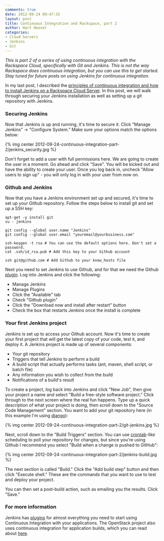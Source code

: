 ```yaml
---
comments: true
date: 2012-09-24 09:47:33
layout: post
title: Continuous Integration and Rackspace, part 2
author: Hart Hoover
categories:
- Cloud Servers
- Jenkins
- Git
---
```


_This is part 2 of a series of using continuous integration with the Rackspace Cloud, specifically with Git and Jenkins. This is not the way Rackspace does continuous integration, but you can use this to get started. Stay tuned for future posts on using Jenkins for continuous integration._

In my last post, I described the [principles of continuous integration and how to install Jenkins on a Rackspace Cloud Server](http://devops.rackspace.com/continuous-integration-part-1.html). In this post, we will walk through securing your Jenkins installation as well as setting up a git repository with Jenkins.

<!-- more -->

### Securing Jenkins


Now that Jenkins is up and running, it's time to secure it. Click "Manage Jenkins" -> "Configure System." Make sure your options match the options below:

{% img center 2012-09-24-continuous-integration-part-2/jenkins_security.jpg %}

Don't forget to add a user with full permissions here. We are going to create the user in a moment. Go ahead and click "Save". You will be kicked out and have the ability to create your user. Once you log back in, uncheck "Allow users to sign up" - you will only log in with your user from now on.

### Github and Jenkins

Now that you have a Jenkins environment set up and secured, it's time to set up your Github repository. Follow the steps below to install git and set up a SSH key:
    
    apt-get -y install git
    su - jenkins
    
    git config --global user.name "Jenkins"
    git config --global user.email "youremail@yourbusiness.com"
    
    ssh-keygen -t rsa # You can use the default options here. Don't set a password.
    cat .ssh/id_rsa.pub # Add this key to your Github account
    
    ssh git@github.com # Add Github to your know_hosts file

Next you need to set Jenkins to use Github, and for that we need the Github [plugin](https://wiki.jenkins-ci.org/display/JENKINS/Github+Plugin). Log into Jenkins and click the following:

* Manage Jenkins
* Manage Plugins
* Click the "Available" tab
* Check "Github plugin"
* Click the "Download now and install after restart" button
* Check the box that restarts Jenkins once the install is complete

### Your first Jenkins project

Jenkins is set up to access your Github account. Now it's time to create your first project that will get the latest copy of your code, test it, and deploy it. A Jenkins project is made up of several components:

* Your git repository
* Triggers that tell Jenkins to perform a build
* A build script that actually performs tasks (ant, maven, shell script, or batch file)
* Any information you wish to collect from the build
* Notifications of a build's result

To create a project, log back into Jenkins and click "New Job", then give your project a name and select "Build a free-style software project." Click through to the next screen where the real fun happens. Type up a quick description of what your project is doing, then scroll down to the "Source Code Management" section. You want to add your git repository here (in this example I'm using [django](https://www.djangoproject.com/)):

{% img center 2012-09-24-continuous-integration-part-2/git-jenkins.jpg %}

Next, scroll down to the "Build Triggers" section. You can use [crontab](http://www.thegeekstuff.com/2009/06/15-practical-crontab-examples/)-like scheduling to poll your repository for changes, but since you're using Github I recommend you select "Build when a change is pushed to GitHub":

{% img center 2012-09-24-continuous-integration-part-2/jenkins-build.jpg %}

The next section is called "Build." Click the "Add build step" button and then click "Execute shell." These are the commands that you want to use to test and deploy your project.

You can then set a post-build action, such as emailing you the results. Click "Save."

### For more information

Jenkins has [plugins](https://wiki.jenkins-ci.org/display/JENKINS/Plugins) for almost everything you need to start using Continuous Integration with your applications. The OpenStack project also uses continuous integration for application builds, which you can read about [here](http://ci.openstack.org/).
